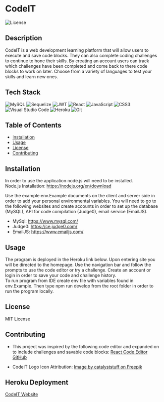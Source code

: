 # CodeIT

![License](https://img.shields.io/badge/License-MIT-blue.svg)

## Description

CodeIT is a web development learning platform that will allow users to execute and save code blocks. They can also complete coding challenges to continue to hone their skills. By creating an account users can track which challenges have been completed and come back to there code blocks to work on later. Choose from a variety of languages to test your skills and learn new ones.

## Tech Stack

![MySQL](https://img.shields.io/badge/mysql-4479A1.svg?style=for-the-badge&logo=mysql&logoColor=white)
![Sequelize](https://img.shields.io/badge/Sequelize-52B0E7?style=for-the-badge&logo=Sequelize&logoColor=white)
![JWT](https://img.shields.io/badge/JWT-black?style=for-the-badge&logo=JSON%20web%20tokens)
![React](https://img.shields.io/badge/react-%2320232a.svg?style=for-the-badge&logo=react&logoColor=%2361DAFB)
![JavaScript](https://img.shields.io/badge/javascript-%23323330.svg?style=for-the-badge&logo=javascript&logoColor=%23F7DF1E)
![CSS3](https://img.shields.io/badge/css3-%231572B6.svg?style=for-the-badge&logo=css3&logoColor=white)
![Visual Studio Code](https://img.shields.io/badge/Visual%20Studio%20Code-0078d7.svg?style=for-the-badge&logo=visual-studio-code&logoColor=white)
![Heroku](https://img.shields.io/badge/heroku-%23430098.svg?style=for-the-badge&logo=heroku&logoColor=white)
![Git](https://img.shields.io/badge/git-%23F05033.svg?style=for-the-badge&logo=git&logoColor=white)

## Table of Contents

- [Installation](#installation)
- [Usage](#usage)
- [License](#license)
- [Contributing](#contributing)

## Installation

In order to use the application node.js will need to be installed. <br />
Node.js Installation: https://nodejs.org/en/download

Use the example env.Example documents on the client and server side in order to add your personal environmental variables. You will need to go to the following websites and create accounts in order to set up the database (MySQL), API for code compilation (Judge0), email service (EmailJS).

- MySql: https://www.mysql.com/
- Judge0: https://ce.judge0.com/
- EmailJS: https://www.emailjs.com/

## Usage

The program is deployed in the Heroku link below. Upon entering site you will be directed to the homepage. Use the navigation bar and follow the prompts to use the code editor or try a challenge. Create an account or login in order to save your code and challenge history. <br>
To run program from IDE create env file with variables found in env.Example. Then type npm run develop from the root folder in order to run the program locally.

<!-- Add in images
<img src="./images/Home-page.png" width='550' height='auto'><br>
<img src="./images/signup.png" width='550' height='auto'><br>
<img src="./images/login.png" width='550' height='auto'><br>
<img src="./images/dashboard.png" width='550' height='auto'><br> -->

## License

MIT License

## Contributing

- This project was inspired by the following code editor and expanded on to include challenges and savable code blocks:
  [React Code Editor GitHub](https://github.com/manuarora700/react-code-editor)

- CodeIT Logo Icon Attribution: <a href="https://www.freepik.com/free-vector/cute-robot-flying-cartoon-illustration-people-technology-icon-concept_10244952.htm#fromView=search&page=7&position=36&uuid=3d7673ed-9a36-49ec-8e65-fde0e36ca312">Image by catalyststuff on Freepik</a>

## Heroku Deployment

[CodeIT Website](https://lostack-code-it-eca13016c372.herokuapp.com/)
